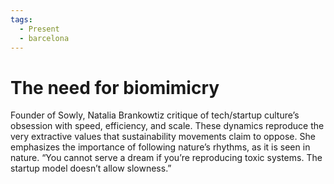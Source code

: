 ```yaml
---
tags:
  - Present
  - barcelona
---
```

# The need for biomimicry

Founder of Sowly, Natalia Brankowtiz critique of tech/startup culture’s obsession with speed, efficiency, and scale. These dynamics reproduce the very extractive values that sustainability movements claim to oppose. She emphasizes the importance of following nature’s rhythms, as it is seen in nature. “You cannot serve a dream if you’re reproducing toxic systems. The startup model doesn’t allow slowness.”
